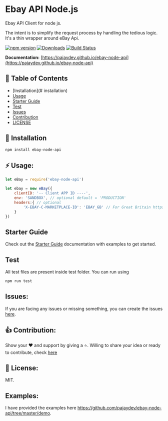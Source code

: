 # Ebay API Node.js

Ebay API Client for node js.

The intent is to simplify the request process by handling the tedious logic. It's a thin wrapper around eBay Api.

[![npm version](https://badge.fury.io/js/ebay-node-api.svg)](https://badge.fury.io/js/ebay-node-api)
[![Downloads](https://img.shields.io/npm/dt/ebay-node-api.svg)](https://img.shields.io/npm/dt/ebay-node-api.svg)
[![Build Status](https://travis-ci.org/pajaydev/ebay-node-api.svg?branch=master)](https://travis-ci.org/ajay2507/ebay-node-api)


**Documentation:** [https://pajaydev.github.io/ebay-node-api](https://pajaydev.github.io/ebay-node-api)

## 📒 Table of Contents

* [Installation](# installation)
* [Usage](#usage)
* [Starter Guide](#starter-guide)
* [Test](#test)
* [Issues](#issues)
* [Contribution](#contribution)
* [LICENSE](#license)



## 🚚 Installation

```shell
npm install ebay-node-api
```

## ⚡️ Usage:

```javascript
let eBay = require('ebay-node-api')

let ebay = new eBay({
    clientID: '-- Client APP ID ----',
    env: 'SANDBOX', // optional default = 'PRODUCTION'
    headers:{ // optional
        'X-EBAY-C-MARKETPLACE-ID': 'EBAY_GB' // For Great Britain https://www.ebay.co.uk
    }
})
```

## Starter Guide

Check out the [Starter Guide](https://pajaydev.github.io/ebay-node-api) documentation with examples to get started.

## Test
All test files are present inside test folder. You can run using

```javascript
npm run test
```
## Issues:
If you are facing any issues or missing something, you can create the issues [here](https://github.com/pajaydev/ebay-node-api/issues).

## 👍 Contribution:
Show your ❤️ and support by giving a ⭐. Willing to share your idea or ready to contribute, check [here](https://github.com/pajaydev/ebay-node-api/blob/master/CONTRIBUTING.md)

## 📝 License:
MIT.

## Examples:
I have provided the examples here
https://github.com/pajaydev/ebay-node-api/tree/master/demo.
